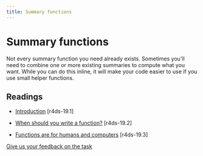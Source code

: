 ```yaml
---
title: Summary functions
---
```


<!-- Generated automatically from function-summary.yml. Do not edit by hand -->

# Summary functions

Not every summary function you need already exists. Sometimes you'll need to combine one or more existing summaries to compute what you want. While you can do this inline, it will make your code easier to use if you use small helper functions.

## Readings

  * [Introduction](http://r4ds.had.co.nz/functions.html#introduction-12) [r4ds-19.1]

  * [When should you write a function?](http://r4ds.had.co.nz/functions.html#when-should-you-write-a-function) [r4ds-19.2]

  * [Functions are for humans and computers](http://r4ds.had.co.nz/functions.html#functions-are-for-humans-and-computers) [r4ds-19.3]



[Give us your feedback on the task](https://goo.gl/forms/Lpq7Cj9dAUIgchJI2)
